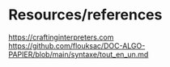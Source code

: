# Resources/references
https://craftinginterpreters.com  
https://github.com/flouksac/DOC-ALGO-PAPIER/blob/main/syntaxe/tout_en_un.md  
